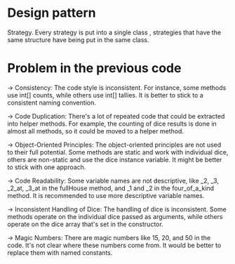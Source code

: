 ﻿# Design pattern 

Strategy.
Every strategy is put into a single class , strategies that have the same structure have being put in the same class.

# Problem in the previous code

-> Consistency: The code style is inconsistent. For instance, some methods use int[] counts, while others use int[] tallies. It is better to stick to a consistent naming convention.

-> Code Duplication: There's a lot of repeated code that could be extracted into helper methods. For example, the counting of dice results is done in almost all methods, so it could be moved to a helper method.

-> Object-Oriented Principles: The object-oriented principles are not used to their full potential. Some methods are static and work with individual dice, others are non-static and use the dice instance variable. It might be better to stick with one approach.

-> Code Readability: Some variable names are not descriptive, like _2, _3, _2_at, _3_at in the fullHouse method, and _1 and _2 in the four_of_a_kind method. It is recommended to use more descriptive variable names.

-> Inconsistent Handling of Dice: The handling of dice is inconsistent. Some methods operate on the individual dice passed as arguments, while others operate on the dice array that's set in the constructor.

-> Magic Numbers: There are magic numbers like 15, 20, and 50 in the code. It's not clear where these numbers come from. It would be better to replace them with named constants.

